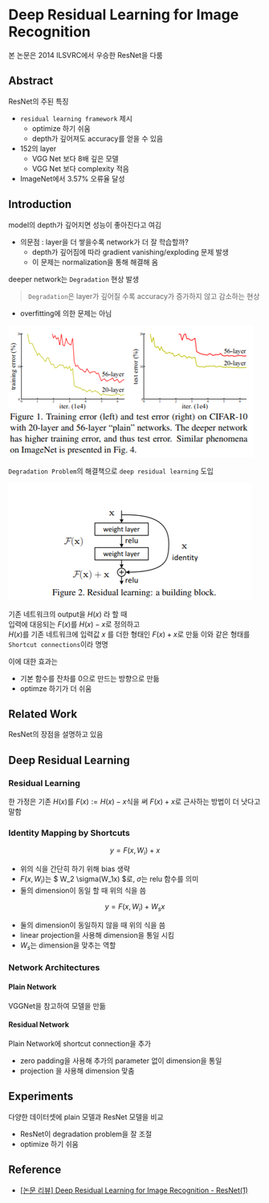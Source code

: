 # Deep Residual Learning for Image Recognition
본 논문은 2014 ILSVRC에서 우승한 ResNet을 다룸

## Abstract
ResNet의 주된 특징  

- `residual learning framework` 제시
    - optimize 하기 쉬움
    - depth가 깊어져도 accuracy를 얻을 수 있음
- 152의 layer
    - VGG Net 보다 8배 깊은 모델
    - VGG Net 보다 complexity 적음
- ImageNet에서 3.57% 오류율 달성

## Introduction
model의 depth가 깊어지면 성능이 좋아진다고 여김  
- 의문점 : layer을 더 쌓을수록 network가 더 잘 학습할까?
    - depth가 깊어짐에 따라 gradient vanishing/exploding 문제 발생
    - 이 문제는 normalization을 통해 해결해 옴

deeper network는 `Degradation` 현상 발생
> `Degradation`은 layer가 깊어질 수록 accuracy가 증가하지 않고 감소하는 현상
- overfitting에 의한 문제는 아님

<img src='image/error_rate.png'>

`Degradation Problem`의 해결책으로 `deep residual learning` 도입

<img src='image/residual.png'>

기존 네트워크의 output을 $H(x)$ 라 할 때  
입력에 대응되는 $F(x)$를 $H(x) - x$로 정의하고  
$H(x)$를 기존 네트워크에 입력값 $x$ 를 더한 형태인 $F(x) + x$로 만듦
이와 같은 형태를 `Shortcut connections`이라 명명  

이에 대한 효과는  
- 기본 함수를 잔차를 0으로 만드는 방향으로 만듦
- optimze 하기가 더 쉬움

## Related Work
ResNet의 장점을 설명하고 있음

## Deep Residual Learning
### Residual Learning
한 가정은 기존 $H(x)$를 $F(x) := H(x) -x$식을 써 $F(x) + x$로 근사하는 방법이 더 낫다고 말함

### Identity Mapping by Shortcuts
$$ y = F(x, {W_i}) + x $$
- 위의 식을 간단히 하기 위해 bias 생략
- $F(x, {W_i})$는 $ W_2 \sigma(W_1x) $로, $\sigma$는 relu 함수를 의미
- 둘의 dimension이 동일 할 때 위의 식을 씀

$$ y = F(x, {W_i}) + W_sx $$
- 둘의 dimension이 동일하지 않을 때 위의 식을 씀
- linear projection을 사용해 dimension을 통일 시킴
- $W_s$는 dimension을 맞추는 역할

### Network Architectures
#### Plain Network
VGGNet을 참고하여 모델을 만듦

#### Residual Network
Plain Network에 shortcut connection을 추가
- zero padding을 사용해 추가의 parameter 없이 dimension을 통일
- projection 을 사용해 dimension 맞춤

## Experiments
다양한 데이터셋에 plain 모델과 ResNet 모델을 비교
- ResNet이 degradation problem을 잘 조절
- optimize 하기 쉬움

## Reference 
- [[논문 리뷰] Deep Residual Learning for Image Recognition - ResNet(1)](https://jxnjxn.tistory.com/22)